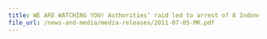 ```yaml
---
title: WE ARE WATCHING YOU! Authorities’ raid led to arrest of 8 Indonesian peddlers at Woodlands Road 
file_url: /news-and-media/media-releases/2011-07-05-MR.pdf
---
```

